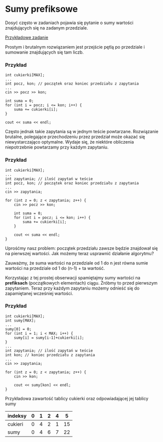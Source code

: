 # Sumy prefiksowe

Dosyć często w zadaniach pojawia się pytanie o sumy wartości znajdujących się na zadanym przedziale.

[Przykładowe zadanie](halloween.pdf)

Prostym i brutalnym rozwiązaniem jest przejście pętlą po przedziale i sumowanie znajdujących się tam liczb.

### Przykład
```
int cukierki[MAX];
...
int pocz, kon; // początek oraz koniec przedziału z zapytania
...
cin >> pocz >> kon;

int suma = 0;
for (int i = pocz; i <= kon; i++) {
    suma += cukierki[i];
}

cout << suma << endl;
```
Często jednak takie zapytania są w jednym teście powtarzane. 
Rozwiązanie brutalne, polegające przechodzeniu przez przedział może okazać się niewystarczająco
optymalne. Wydaje się, że niektóre obliczenia niepotrzebnie powtarzamy przy każdym zapytaniu.

### Przykład 
```
int cukierki[MAX];
...
int zapytania; // ilość zapytań w teście
int pocz, kon; // początek oraz koniec przedziału z zapytania
...
cin >> zapytania;

for (int z = 0; z < zapytania; z++) {
    cin >> pocz >> kon;

    int suma = 0;
    for (int i = pocz; i <= kon; i++) {
        suma += cukierki[i];
    }

    cout << suma << endl;
}

```

Uprośćmy nasz problem: początek przedziału zawsze będzie znajdował się na pierwszej wartości.
Jak możemy teraz usprawnić działanie algorytmu? 

Zauważmy, że suma wartości na przedziale od 1 do n jest równa sumie wartości na przedziale 
od 1 do (n-1) + ta wartość.

Korzystając z tej prostej obserwacji spamiętajmy sumy wartości na **prefiksach** (początkowych elementach) ciągu. 
Zróbmy to przed pierwszym zapytaniem. Teraz przy każdym zapytaniu możemy odnieść się do zapamiętanej wcześniej wartości.


### Przykład 
```
int cukierki[MAX];
int sumy[MAX];
...
sumy[0] = 0;
for (int i = 1; i < MAX; i++) {
    sumy[i] = sumy[i-1]+cukierki[i];
}
...
int zapytania; // ilość zapytań w teście
int kon; // koniec przedziału z zapytania
...
cin >> zapytania;

for (int z = 0; z < zapytania; z++) {
    cin >> kon;

    cout << sumy[kon] << endl;
}

```
Przykładowa zawartość tablicy cukierki oraz odpowiadającej jej tablicy sumy


|indeksy|0  |1  |2  |4  |5  |
|-------|---|---|---|---|---|
|cukieri|0  |4  |2  |1  |15 | 
|sumy   |0  |4  |6  |7  |22 |
